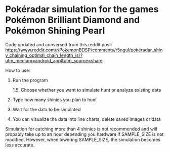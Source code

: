 # Pokéradar simulation for the games Pokémon Brilliant Diamond and Pokémon Shining Pearl

Code updated and conversed from this reddit post: https://www.reddit.com/r/PokemonBDSP/comments/r5ngul/pokéradar_shiny_chaining_optimal_chain_length_is/?utm_medium=android_app&utm_source=share

How to use:

1. Run the program

   1.5. Choose whether you want to simulate hunt or analyze existing data

2. Type how many shinies you plan to hunt
3. Wait for the data to be simulated
4. You can visualize the data into line charts, delete saved images or data

Simulation for catching more than 4 shinies is not recommended and will propably take up to an hour depending you hardware if SAMPLE_SIZE is not modified. However, when lowering SAMPLE_SIZE, the simulation becomes less accurate.
